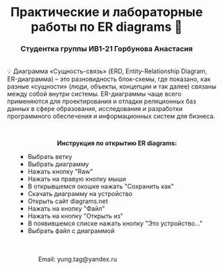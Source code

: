 <h1 align="center">Практические и лабораторные работы по ER diagrams 📌 </h1> 
<h3 align="center">Студентка группы ИВ1-21 Горбунова Анастасия </h3>
<ul> <br>
💡 Диаграмма «Сущность-связь» (ERD, Entity-Relationship Diagram, ER-диаграмма) – это разновидность блок-схемы, где показано, как разные «сущности» (люди, объекты,
концепции и так далее) связаны между собой внутри системы. ER-диаграммы чаще всего применяются для проектирования и отладки реляционных баз данных в сфере
образования, исследования и разработки программного обеспечения и информационных систем для бизнеса.
<ul> <br>
<p align="center"><b>Инструкция по открытию ER diagrams: </b></p>
<ul>
  <li> Выбрать ветку </li>
  <li> Выбрать диаграмму </li>
  <li> Нажать кнопку "Raw" </li>
  <li> Нажать на правую кнопку мыши </li>
  <li> В открывшемся окошке нажать "Сохранить как" </li>
  <li> Скачать диаграмму на устройство </li>
  <li> Открыть сайт diagrams.net </li>
  <li> Нажать на кнопку "Файл" </li>
  <li> Нажать на кнопку "Открыть из" </li>
  <li> В появившемся списке нажать кнопку "Это устройство..." </li>
  <li> Выбрать файл с диаграммой </li>
    <ul> <br> <br>
Email: yung.tag@yandex.ru
